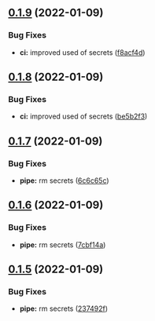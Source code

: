 ## [0.1.9](https://github.com/mycolab/docker-test/compare/v0.1.8...v0.1.9) (2022-01-09)


### Bug Fixes

* **ci:** improved used of secrets ([f8acf4d](https://github.com/mycolab/docker-test/commit/f8acf4d33b44ba24c4120171b8409803637b9562))



## [0.1.8](https://github.com/mycolab/docker-test/compare/v0.1.7...v0.1.8) (2022-01-09)


### Bug Fixes

* **ci:** improved used of secrets ([be5b2f3](https://github.com/mycolab/docker-test/commit/be5b2f3f5caf031c2e225bf52c492eec4687095e))



## [0.1.7](https://github.com/mycolab/docker-test/compare/v0.1.6...v0.1.7) (2022-01-09)


### Bug Fixes

* **pipe:** rm secrets ([6c6c65c](https://github.com/mycolab/docker-test/commit/6c6c65cce59291d61af62939da0a1f9f66e317e0))



## [0.1.6](https://github.com/mycolab/docker-test/compare/v0.1.5...v0.1.6) (2022-01-09)


### Bug Fixes

* **pipe:** rm secrets ([7cbf14a](https://github.com/mycolab/docker-test/commit/7cbf14a3c95d1f2f545f68e00ecf12bd4ae7ce28))



## [0.1.5](https://github.com/mycolab/docker-test/compare/v0.1.4...v0.1.5) (2022-01-09)


### Bug Fixes

* **pipe:** rm secrets ([237492f](https://github.com/mycolab/docker-test/commit/237492f7fcedd9e6902c9ba9acdb6de5eb994efd))



